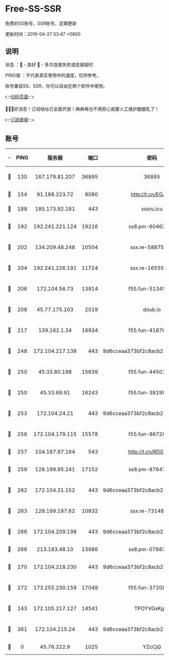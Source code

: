 # Free-SS-SSR

免费的SS账号、SSR账号，定期更新

更新时间：2019-04-27 03:47 +0800

## 说明

状态     ：🙂 - 良好 🙁 - 多次连接失败或连接超时

PING值   ：不代表真实使用中的速度，仅供参考。

账号兼容SS、SSR，你可以自由在两个软件中使用。

👉[扫码页面](https://liesauer.github.io/Free-SS-SSR/)👈

🎉🎉🎉好消息！订阅地址已全面开放！麻麻再也不用担心我要人工维护酸酸乳了！

👉[订阅链接](https://www.liesauer.net/yogurt/subscribe?ACCESS_TOKEN=DAYxR3mMaZAsaqUb)👈

## 账号

|-|PING|服务器|端口|密码|加密方式|区域|
|:----:|:----:|:-----:|-----:|:----:|:----:|:----:|
|🙂|130|167.179.81.207|36895|36895|aes-256-cfb|JP|
|🙂|154|91.188.223.72|8080|http://t.cn/EGJIyrl|rc4-md5|RU|
|🙂|188|185.173.92.181|443|sssru.icu|rc4-md5|RU|
|🙂|192|192.241.221.124|19216|ss8.pm-60463173|aes-256-cfb|US|
|🙂|202|134.209.48.248|10504|ssx.re-58875699|aes-256-cfb|US|
|🙂|204|192.241.226.191|11724|ssx.re-16555681|aes-256-cfb|US|
|🙂|206|172.104.56.73|13914|f55.fun-51345667|aes-256-cfb|SG|
|🙂|208|45.77.175.103|2019|doub.io|aes-128-ctr|SG|
|🙂|217|139.162.1.34|18934|f55.fun-41876955|aes-256-cfb|SG|
|🙂|248|172.104.217.138|443|9d6cceaa373bf2c8acb22e60b6a58be6|aes-256-cfb|US|
|🙂|250|45.33.80.198|15639|f55.fun-44501835|aes-256-cfb|US|
|🙂|250|45.33.69.91|16243|f55.fun-38199341|aes-256-cfb|US|
|🙂|253|172.104.24.21|443|9d6cceaa373bf2c8acb22e60b6a58be6|aes-256-cfb|US|
|🙂|256|172.104.179.115|15578|f55.fun-86728448|aes-256-cfb|SG|
|🙂|257|104.167.97.164|543|http://t.cn/RD0D7sx|rc4-md5|CA|
|🙂|259|128.199.95.241|17152|ss8.pm-87641460|aes-256-cfb|SG|
|🙂|262|172.104.31.152|443|9d6cceaa373bf2c8acb22e60b6a58be6|aes-256-cfb|US|
|🙂|263|128.199.187.62|10832|ssx.re-73148859|aes-256-cfb|SG|
|🙂|266|172.104.209.198|443|9d6cceaa373bf2c8acb22e60b6a58be6|aes-256-cfb|US|
|🙂|268|213.183.48.10|13986|ss8.pm-07883596|rc4-md5|RU|
|🙂|270|172.104.218.230|443|9d6cceaa373bf2c8acb22e60b6a58be6|aes-256-cfb|US|
|🙂|272|173.255.230.159|17049|f55.fun-37208047|aes-256-cfb|US|
|🙂|143|172.105.217.127|14541|TPOYVGxKglpi|aes-256-cfb|JP|
|🙂|361|172.104.215.24|443|9d6cceaa373bf2c8acb22e60b6a58be6|aes-256-cfb|US|
|🙁|0|45.76.222.9|1025|YZcCjQ|rc4-md5|JP|
